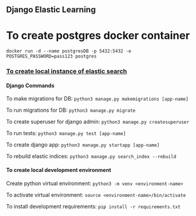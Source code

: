 ## Django Elastic Learning

# To create postgres docker container
``docker run -d --name postgresDB -p 5432:5432 -e POSTGRES_PASSWORD=pass123 postgres``

### [To create local instance of elastic search](https://www.elastic.co/guide/en/elasticsearch/reference/current/docker.html)

#### Django Commands

To make migrations for DB:
    ``python3 manage.py makemigrations [app-name]``

To run migrations for DB:
    ``python3 manage.py migrate``

To create superuser for django admin:
    ``python3 manage.py createsuperuser``

To run tests:
    ``python3 manage.py test [app-name]``

To create django app:
    ``python3 manage.py startapp [app-name]``

To rebuild elastic indices:
    ``python3 manage.py search_index --rebuild``

#### To create local development environment

Create python virtual environment:
    ``python3 -m venv <environment-name>``

To activate virtual environment:
    ``source <environment-name>/bin/activate``

To install development requirements:
    ``pip install -r requirements.txt``

